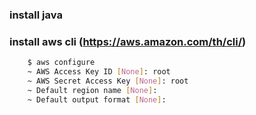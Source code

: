### install java
### install aws cli (https://aws.amazon.com/th/cli/)
```bash
    $ aws configure 
    ~ AWS Access Key ID [None]: root
    ~ AWS Secret Access Key [None]: root
    ~ Default region name [None]: 
    ~ Default output format [None]:
```